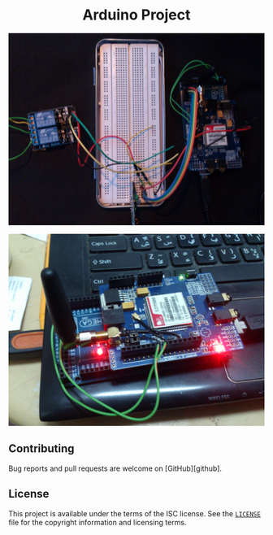 <h1 align="center">Arduino Project</h1>
<p align="center"><a href="#readme"><img src="https://github.com/mohamed-okasha/Car-Door-Lock-System-Control-With-an-Arduino-Microconroller-Via-SMS/blob/master/preview1.jpg" alt="Preview" /></a></p>
<p align="center"><a href="#readme"><img src="https://github.com/mohamed-okasha/Car-Door-Lock-System-Control-With-an-Arduino-Microconroller-Via-SMS/blob/master/preview2.jpg" alt="Preview" /></a></p>

## Contributing

Bug reports and pull requests are welcome on [GitHub][github].

## License

This project is available under the terms of the ISC license. See the
[`LICENSE`](LICENSE) file for the copyright information and licensing terms.

